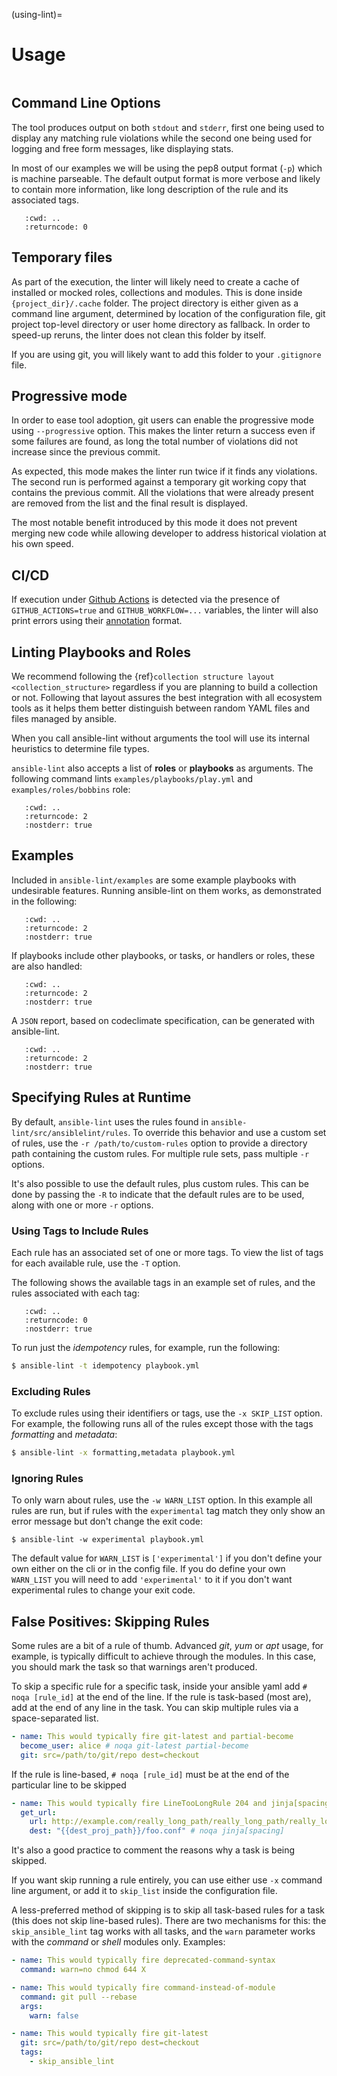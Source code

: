 (using-lint)=

# Usage

```{contents} Topics

```

## Command Line Options

The tool produces output on both `stdout` and `stderr`, first one being
used to display any matching rule violations while the second one being used
for logging and free form messages, like displaying stats.

In most of our examples we will be using the pep8 output format (`-p`) which
is machine parseable. The default output format is more verbose and likely
to contain more information, like long description of the rule and its
associated tags.

```{command-output} ansible-lint --help
   :cwd: ..
   :returncode: 0
```

## Temporary files

As part of the execution, the linter will likely need to create a cache of
installed or mocked roles, collections and modules. This is done inside
`{project_dir}/.cache` folder. The project directory is either given as a
command line argument, determined by location of the configuration
file, git project top-level directory or user home directory as fallback.
In order to speed-up reruns, the linter does not clean this folder by itself.

If you are using git, you will likely want to add this folder to your
`.gitignore` file.

## Progressive mode

In order to ease tool adoption, git users can enable the progressive mode using
`--progressive` option. This makes the linter return a success even if
some failures are found, as long the total number of violations did not
increase since the previous commit.

As expected, this mode makes the linter run twice if it finds any violations.
The second run is performed against a temporary git working copy that contains
the previous commit. All the violations that were already present are removed
from the list and the final result is displayed.

The most notable benefit introduced by this mode it does not prevent merging
new code while allowing developer to address historical violation at his own
speed.

## CI/CD

If execution under [Github Actions] is detected via the presence of
`GITHUB_ACTIONS=true` and `GITHUB_WORKFLOW=...` variables, the linter will
also print errors using their [annotation] format.

## Linting Playbooks and Roles

We recommend following the {ref}`collection structure layout <collection_structure>` regardless if you are planning to build a
collection or not. Following that layout assures the best integration
with all ecosystem tools as it helps them better distinguish between
random YAML files and files managed by ansible.

When you call ansible-lint without arguments the tool will use its internal
heuristics to determine file types.

`ansible-lint` also accepts a list of **roles** or **playbooks** as
arguments. The following command lints `examples/playbooks/play.yml` and
`examples/roles/bobbins` role:

```{command-output} ansible-lint -p examples/playbooks/play.yml examples/roles/bobbins
   :cwd: ..
   :returncode: 2
   :nostderr: true
```

## Examples

Included in `ansible-lint/examples` are some example playbooks with
undesirable features. Running ansible-lint on them works, as demonstrated in
the following:

```{command-output} ansible-lint -p examples/playbooks/example.yml
   :cwd: ..
   :returncode: 2
   :nostderr: true
```

If playbooks include other playbooks, or tasks, or handlers or roles, these
are also handled:

```{command-output} ansible-lint --force-color --offline -p examples/playbooks/include.yml
   :cwd: ..
   :returncode: 2
   :nostderr: true
```

A `JSON` report, based on codeclimate specification, can be generated with
ansible-lint.

```{command-output} ansible-lint -f json examples/playbooks/norole.yml
   :cwd: ..
   :returncode: 2
   :nostderr: true
```

[annotation]: https://docs.github.com/en/actions/reference/workflow-commands-for-github-actions#setting-an-error-message
[github actions]: https://github.com/features/actions

## Specifying Rules at Runtime

By default, `ansible-lint` uses the rules found in
`ansible-lint/src/ansiblelint/rules`. To override this behavior and use a
custom set of rules, use the `-r /path/to/custom-rules` option to provide a
directory path containing the custom rules. For multiple rule sets, pass
multiple `-r` options.

It's also possible to use the default rules, plus custom rules. This can be
done by passing the `-R` to indicate that the default rules are to be used,
along with one or more `-r` options.

### Using Tags to Include Rules

Each rule has an associated set of one or more tags. To view the list of tags
for each available rule, use the `-T` option.

The following shows the available tags in an example set of rules, and the
rules associated with each tag:

```{command-output} ansible-lint -T
   :cwd: ..
   :returncode: 0
   :nostderr: true
```

To run just the _idempotency_ rules, for example, run the following:

```bash
$ ansible-lint -t idempotency playbook.yml
```

### Excluding Rules

To exclude rules using their identifiers or tags, use the `-x SKIP_LIST`
option. For example, the following runs all of the rules except those with the
tags _formatting_ and _metadata_:

```bash
$ ansible-lint -x formatting,metadata playbook.yml
```

### Ignoring Rules

To only warn about rules, use the `-w WARN_LIST` option. In this example all
rules are run, but if rules with the `experimental` tag match they only show
an error message but don't change the exit code:

```console
$ ansible-lint -w experimental playbook.yml
```

The default value for `WARN_LIST` is `['experimental']` if you don't
define your own either on the cli or in the config file. If you do define your
own `WARN_LIST` you will need to add `'experimental'` to it if you don't
want experimental rules to change your exit code.

## False Positives: Skipping Rules

Some rules are a bit of a rule of thumb. Advanced _git_, _yum_ or _apt_ usage,
for example, is typically difficult to achieve through the modules. In this
case, you should mark the task so that warnings aren't produced.

To skip a specific rule for a specific task, inside your ansible yaml add
`# noqa [rule_id]` at the end of the line. If the rule is task-based (most
are), add at the end of any line in the task. You can skip multiple rules via
a space-separated list.

```yaml
- name: This would typically fire git-latest and partial-become
  become_user: alice # noqa git-latest partial-become
  git: src=/path/to/git/repo dest=checkout
```

If the rule is line-based, `# noqa [rule_id]` must be at the end of the
particular line to be skipped

```yaml
- name: This would typically fire LineTooLongRule 204 and jinja[spacing]
  get_url:
    url: http://example.com/really_long_path/really_long_path/really_long_path/really_long_path/really_long_path/really_long_path/file.conf # noqa 204
    dest: "{{dest_proj_path}}/foo.conf" # noqa jinja[spacing]
```

It's also a good practice to comment the reasons why a task is being skipped.

If you want skip running a rule entirely, you can use either use `-x` command
line argument, or add it to `skip_list` inside the configuration file.

A less-preferred method of skipping is to skip all task-based rules for a task
(this does not skip line-based rules). There are two mechanisms for this: the
`skip_ansible_lint` tag works with all tasks, and the `warn` parameter
works with the _command_ or _shell_ modules only. Examples:

```yaml
- name: This would typically fire deprecated-command-syntax
  command: warn=no chmod 644 X

- name: This would typically fire command-instead-of-module
  command: git pull --rebase
  args:
    warn: false

- name: This would typically fire git-latest
  git: src=/path/to/git/repo dest=checkout
  tags:
    - skip_ansible_lint
```
